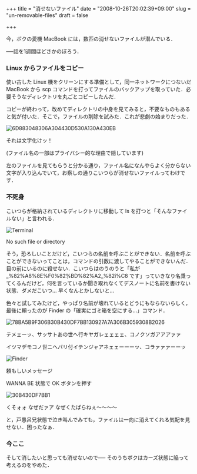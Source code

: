 +++
title = "消せないファイル"
date = "2008-10-26T20:02:39+09:00"
slug = "un-removable-files"
draft = false

+++

<p>今，ボクの愛機 MacBook には，数匹の消せないファイルが潜んでいる．</p>
<p>──話を1週間ほどさかのぼろう．</p>
<h3>Linux からファイルをコピー</h3>
<p>使い古した Linux 機をクリーンにする準備として，同一ネットワークにつないだ MacBook から scp コマンドを打ってファイルのバックアップを取っていた．必要そうなディレクトリを丸ごとコピーしたんだ．</p>
<p>コピーが終わって，改めてディレクトリの中身を見てみると，不要なものもあると気が付いた．そこで，ファイルの削除を試みた．これが悲劇の始まりだった．</p>
<p><img src="http://img.skitch.com/20081026-cyy7yk6tiey6ri2eg494h3rt9d.png" alt="6D883048306A304430D530A130A430EB"/></p>
<p class="photo-caption">それは文字化けッ！</p>
<p>(ファイル名の一部はプライバシー的な理由で隠しています)</p>
<p>左のファイルを見てもらうと分かる通り，ファイル名になんやらよく分からない文字が入り込んでいて，お察しの通りこいつらが消せないファイルってわけです．</p>
<h3>不死身</h3>
<p>こいつらが格納されているディレクトリに移動して ls を打つと「そんなファイルない」と言われる．</p>
<p><img src="http://img.skitch.com/20081026-gpfk2t41aqgbb2fie3ite9np5g.png" alt="Terminal"/></p>
<p class="photo-caption">No such file or directory</p>
<p>そう，恐ろしいことだけど，こいつらの名前を呼ぶことができない．名前を呼ぶことができないってことは，コマンドの引数に渡してやることができないんだ．目の前にいるのに殺せない．こいつらはのうのうと「私が _%82%A8%8E%F0%82݂̂%BD%82%A2_%82ȋ%C8 です」っていきなり名乗ってくるんだけど，何を言っているか聞き取れなくてデスノートに名前を書けない状態．ダメだこいつ… 早くなんとかしないと…</p>
<p>色々と試してみたけど，やっぱり名前が壊れているとどうにもならないらしく，最後に頼ったのが Finder の「確実にゴミ箱を空にする…」コマンド．</p>
<p><img src="http://img.skitch.com/20081026-ky3imrfyrp8msp82bb7hw8k36u.png" alt="78BA5B9F306B30B430DF7BB130927A7A306B3059308B2026"/></p>
<p class="photo-caption">テメェーッ、サッサトあの世へ行キヤガレェェェェ、コノクソガアアアァァ</p>
<p class="photo-caption">イツマデモコノ世ニヘバリ付イテンジャアネェェーーーッ、コラァァァーーッ</p>
<p><img src="http://img.skitch.com/20081026-mh6xhf5issjfi6mnthe9hks6ay.png" alt="Finder"/></p>
<p class="photo-caption">頼もしいメッセージ</p>
<p class="photo-caption">WANNA BE 状態で OK ボタンを押す</p>
<p><img src="http://img.skitch.com/20081026-8und9mr8adndrpiaj7bdurk2tr.png" alt="30B430DF7BB1"/></p>
<p class="photo-caption">くそォォ なぜだァア なぜくたばらねぇ～～～～</p>
<p> と，戸愚呂兄状態で泣き叫んでみても，ファイルは一向に消えてくれる気配を見せない．困ったなぁ．</p>
<h3>今ここ</h3>
<p>そして消したいと思っても消せないので── そのうちボクはカーズ状態に陥って考えるのをやめた．</p>
